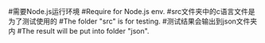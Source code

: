 #需要Node.js运行环境
#Require for Node.js env.
#src文件夹中的c语言文件是为了测试使用的
#The folder "src" is for testing.
#测试结果会输出到json文件夹内
#The result will be put into folder "json".
